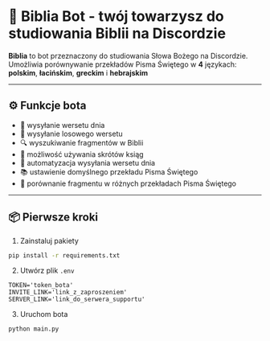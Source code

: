 # 📖 Biblia Bot - twój towarzysz do studiowania Biblii na Discordzie

**Biblia** to bot przeznaczony do studiowania Słowa Bożego na Discordzie. Umożliwia porównywanie przekładów Pisma Świętego w **4** językach: **polskim**, **łacińskim**, **greckim** i **hebrajskim**

---
## ⚙️ Funkcje bota

- 📅 wysyłanie wersetu dnia
- 🎲 wysyłanie losowego wersetu
- 🔍 wyszukiwanie fragmentów w Biblii
- 📖 możliwość używania skrótów ksiąg
- 🔁 automatyzacja wysyłania wersetu dnia
- 📚 ustawienie domyślnego przekładu Pisma Świętego
- 📑 porównanie fragmentu w różnych przekładach Pisma Świętego
---

## 📦 Pierwsze kroki

1. Zainstaluj pakiety

  ```bash
  pip install -r requirements.txt
  ```

2. Utwórz plik `.env`

  ```env
  TOKEN='token_bota'
  INVITE_LINK='link_z_zaproszeniem'
  SERVER_LINK='link_do_serwera_supportu'
  ```

3. Uruchom bota
  ```bash
  python main.py
  ```
